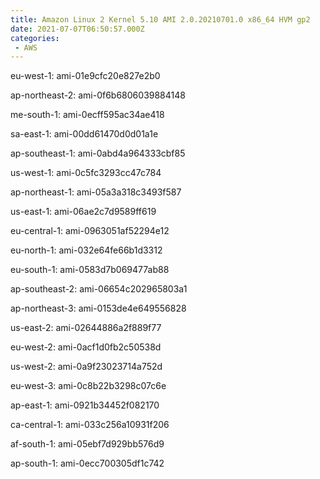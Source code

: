 ```yaml
---
title: Amazon Linux 2 Kernel 5.10 AMI 2.0.20210701.0 x86_64 HVM gp2
date: 2021-07-07T06:50:57.000Z
categories:
 - AWS
---
```


eu-west-1: ami-01e9cfc20e827e2b0

ap-northeast-2: ami-0f6b6806039884148

me-south-1: ami-0ecff595ac34ae418

sa-east-1: ami-00dd61470d0d01a1e

ap-southeast-1: ami-0abd4a964333cbf85

us-west-1: ami-0c5fc3293cc47c784

ap-northeast-1: ami-05a3a318c3493f587

us-east-1: ami-06ae2c7d9589ff619

eu-central-1: ami-0963051af52294e12

eu-north-1: ami-032e64fe66b1d3312

eu-south-1: ami-0583d7b069477ab88

ap-southeast-2: ami-06654c202965803a1

ap-northeast-3: ami-0153de4e649556828

us-east-2: ami-02644886a2f889f77

eu-west-2: ami-0acf1d0fb2c50538d

us-west-2: ami-0a9f23023714a752d

eu-west-3: ami-0c8b22b3298c07c6e

ap-east-1: ami-0921b34452f082170

ca-central-1: ami-033c256a10931f206

af-south-1: ami-05ebf7d929bb576d9

ap-south-1: ami-0ecc700305df1c742

